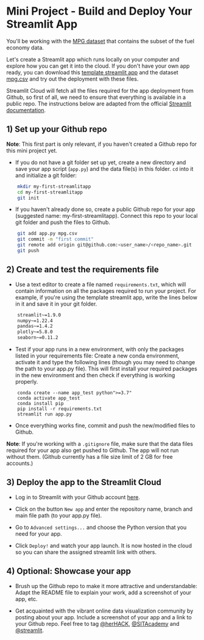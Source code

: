 Mini Project - Build and Deploy Your Streamlit App
========================

You'll be working with the [MPG dataset](https://ggplot2.tidyverse.org/reference/mpg.html) that contains the subset of the fuel economy data. 

Let's create a Streamlit app which runs locally on your computer and explore how you can get it into the cloud.
If you don't have your own app ready, you can download this [template streamlit app](https://github.com/ekaterinabutyugina/my_app/blob/master/app.py) and the dataset [mpg.csv](https://drive.google.com/file/d/1w_udatZPqdyrIdtM1FBZgbMt0VouiqPz/view?usp=sharing) and try out the deployment with these files.

Streamlit Cloud will fetch all the files required for the app deployment from Github, so first of all, we need to ensure that everything is available in a public repo.
The instructions below are adapted from the official [Streamlit documentation](https://docs.streamlit.io/streamlit-cloud/get-started/deploy-an-app).

## 1) Set up your Github repo ##


**Note**: This first part is only relevant, if you haven't created a Github repo for this mini project yet.

- If you do not have a git folder set up yet, create a new directory and save your app script (``app.py``) and the data file(s) in this folder. ``cd`` into it and initialize a git folder:

```bash
    mkdir my-first-streamlitapp
    cd my-first-streamlitapp
    git init
```

- If you haven't already done so, create a public Github repo for your app (suggested name: my-first-streamlitapp). Connect this repo to your local git folder and push the files to Github.

```bash
    git add app.py mpg.csv
    git commit -m "first commit"
    git remote add origin git@github.com:<user_name>/<repo_name>.git
    git push
```

## 2) Create and test the requirements file ##

- Use a text editor to create a file named `requirements.txt`, which will contain information on all the packages required to run your project. For example, if you're using the template streamlit app, write the lines below in it and save it in your git folder.

```bash
    streamlit~=1.9.0
    numpy~=1.22.4
    pandas~=1.4.2
    plotly~=5.8.0
    seaborn~=0.11.2
```

- Test if your app runs in a new environment, with only the packages listed in your requirements file: Create a new conda environment, activate it and type the following lines (though you may need to change the path to your app.py file). This will first install your required packages in the new environment and then check if everything is working properly.

```
    conda create --name app_test python">=3.7"
    conda activate app_test
    conda install pip
    pip install -r requirements.txt
    streamlit run app.py
```

- Once everything works fine, commit and push the new/modified files to Github.

**Note**: If you're working with a `.gitignore` file, make sure that the data files required for your app also get pushed to Github.
The app will not run without them. (Github currently has a file size limit of 2 GB for free accounts.)


## 3) Deploy the app to the Streamlit Cloud ##


- Log in to Streamlit with your Github account [here](https://share.streamlit.io/).

- Click on the button ``New app`` and enter the repository name, branch and main file path (to your app.py file).

- Go to ``Advanced settings...`` and choose the Python version that you need for your app.

- Click ``Deploy!`` and watch your app launch. It is now hosted in the cloud so you can share the assigned streamlit link with others.


## 4) Optional: Showcase your app ##


- Brush up the Github repo to make it more attractive and understandable: Adapt the README file to explain your work, add a screenshot of your app, etc.

- Get acquainted with the vibrant online data visualization community by posting about your app. Include a screenshot of your app and a link to your Github repo. Feel free to tag  [@herHACK](https://www.linkedin.com/company/digitalswitzerland/), [@SITAcademy](https://www.linkedin.com/school/sit-academy/) and [@streamlit](https://twitter.com/streamlit?lang=en).
